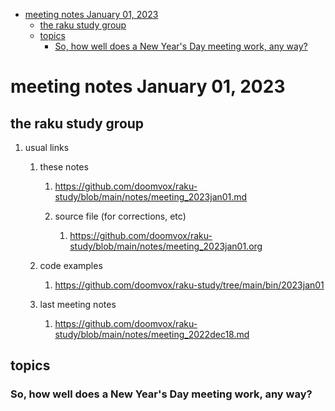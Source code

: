 - [meeting notes January 01, 2023](#org2544b7c)
  - [the raku study group](#org0a32fa3)
  - [topics](#org52b0e24)
    - [So, how well does a New Year's Day meeting work, any way?](#org9445082)


<a id="org2544b7c"></a>

# meeting notes January 01, 2023


<a id="org0a32fa3"></a>

## the raku study group

1.  usual links

    1.  these notes
    
        1.  <https://github.com/doomvox/raku-study/blob/main/notes/meeting_2023jan01.md>
        
        2.  source file (for corrections, etc)
        
            1.  <https://github.com/doomvox/raku-study/blob/main/notes/meeting_2023jan01.org>
    
    2.  code examples
    
        1.  <https://github.com/doomvox/raku-study/tree/main/bin/2023jan01>
    
    3.  last meeting notes
    
        1.  <https://github.com/doomvox/raku-study/blob/main/notes/meeting_2022dec18.md>


<a id="org52b0e24"></a>

## topics


<a id="org9445082"></a>

### So, how well does a New Year's Day meeting work, any way?
